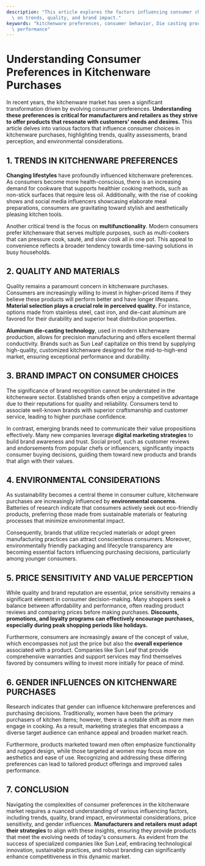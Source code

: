 ```yaml
---
description: "This article explores the factors influencing consumer choices in kitchenware, focusing\
  \ on trends, quality, and brand impact."
keywords: "kitchenware preferences, consumer behavior, Die casting process, Heat dissipation\
  \ performance"
---
```

# Understanding Consumer Preferences in Kitchenware Purchases

In recent years, the kitchenware market has seen a significant transformation driven by evolving consumer preferences. **Understanding these preferences is critical for manufacturers and retailers as they strive to offer products that resonate with customers' needs and desires.** This article delves into various factors that influence consumer choices in kitchenware purchases, highlighting trends, quality assessments, brand perception, and environmental considerations.

## 1. TRENDS IN KITCHENWARE PREFERENCES

**Changing lifestyles** have profoundly influenced kitchenware preferences. As consumers become more health-conscious, there is an increasing demand for cookware that supports healthier cooking methods, such as non-stick surfaces that require less oil. Additionally, with the rise of cooking shows and social media influencers showcasing elaborate meal preparations, consumers are gravitating toward stylish and aesthetically pleasing kitchen tools. 

Another critical trend is the focus on **multifunctionality**. Modern consumers prefer kitchenware that serves multiple purposes, such as multi-cookers that can pressure cook, sauté, and slow cook all in one pot. This appeal to convenience reflects a broader tendency towards time-saving solutions in busy households.

## 2. QUALITY AND MATERIALS

Quality remains a paramount concern in kitchenware purchases. Consumers are increasingly willing to invest in higher-priced items if they believe these products will perform better and have longer lifespans. **Material selection plays a crucial role in perceived quality.** For instance, options made from stainless steel, cast iron, and die-cast aluminum are favored for their durability and superior heat distribution properties.

**Aluminum die-casting technology**, used in modern kitchenware production, allows for precision manufacturing and offers excellent thermal conductivity. Brands such as Sun Leaf capitalize on this trend by supplying high-quality, customized kitchenware designed for the mid-to-high-end market, ensuring exceptional performance and durability.

## 3. BRAND IMPACT ON CONSUMER CHOICES

The significance of brand recognition cannot be understated in the kitchenware sector. Established brands often enjoy a competitive advantage due to their reputations for quality and reliability. Consumers tend to associate well-known brands with superior craftsmanship and customer service, leading to higher purchase confidence.

In contrast, emerging brands need to communicate their value propositions effectively. Many new companies leverage **digital marketing strategies** to build brand awareness and trust. Social proof, such as customer reviews and endorsements from popular chefs or influencers, significantly impacts consumer buying decisions, guiding them toward new products and brands that align with their values.

## 4. ENVIRONMENTAL CONSIDERATIONS

As sustainability becomes a central theme in consumer culture, kitchenware purchases are increasingly influenced by **environmental concerns**. Batteries of research indicate that consumers actively seek out eco-friendly products, preferring those made from sustainable materials or featuring processes that minimize environmental impact.

Consequently, brands that utilize recycled materials or adopt green manufacturing practices can attract conscientious consumers. Moreover, environmentally friendly packaging and lifecycle transparency are becoming essential factors influencing purchasing decisions, particularly among younger consumers.

## 5. PRICE SENSITIVITY AND VALUE PERCEPTION

While quality and brand reputation are essential, price sensitivity remains a significant element in consumer decision-making. Many shoppers seek a balance between affordability and performance, often reading product reviews and comparing prices before making purchases. **Discounts, promotions, and loyalty programs can effectively encourage purchases, especially during peak shopping periods like holidays.**

Furthermore, consumers are increasingly aware of the concept of value, which encompasses not just the price but also the **overall experience** associated with a product. Companies like Sun Leaf that provide comprehensive warranties and support services may find themselves favored by consumers willing to invest more initially for peace of mind.

## 6. GENDER INFLUENCES ON KITCHENWARE PURCHASES

Research indicates that gender can influence kitchenware preferences and purchasing decisions. Traditionally, women have been the primary purchasers of kitchen items; however, there is a notable shift as more men engage in cooking. As a result, marketing strategies that encompass a diverse target audience can enhance appeal and broaden market reach.

Furthermore, products marketed toward men often emphasize functionality and rugged design, while those targeted at women may focus more on aesthetics and ease of use. Recognizing and addressing these differing preferences can lead to tailored product offerings and improved sales performance.

## 7. CONCLUSION

Navigating the complexities of consumer preferences in the kitchenware market requires a nuanced understanding of various influencing factors, including trends, quality, brand impact, environmental considerations, price sensitivity, and gender influences. **Manufacturers and retailers must adapt their strategies** to align with these insights, ensuring they provide products that meet the evolving needs of today's consumers. As evident from the success of specialized companies like Sun Leaf, embracing technological innovation, sustainable practices, and robust branding can significantly enhance competitiveness in this dynamic market.
